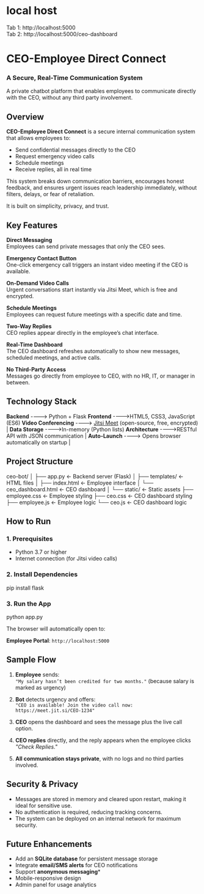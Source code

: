  # local host

 Tab 1: http://localhost:5000  
Tab 2: http://localhost:5000/ceo-dashboard 


# CEO-Employee Direct Connect  
### A Secure, Real-Time Communication System

A private chatbot platform that enables employees to communicate directly with the CEO, without any third party involvement.

## Overview

**CEO-Employee Direct Connect** is a secure internal communication system that allows employees to:
- Send confidential messages directly to the CEO
- Request emergency video calls
- Schedule meetings
- Receive replies, all in real time

This system breaks down communication barriers, encourages honest feedback, and ensures urgent issues reach leadership immediately, without filters, delays, or fear of retaliation.

It is built on simplicity, privacy, and trust. 

## Key Features

**Direct Messaging**  
Employees can send private messages that only the CEO sees. 

**Emergency Contact Button**  
One-click emergency call triggers an instant video meeting if the CEO is available.

**On-Demand Video Calls**  
Urgent conversations start instantly via Jitsi Meet, which is free and encrypted.

**Schedule Meetings**  
Employees can request future meetings with a specific date and time. 

**Two-Way Replies**  
CEO replies appear directly in the employee’s chat interface.

**Real-Time Dashboard**  
The CEO dashboard refreshes automatically to show new messages, scheduled meetings, and active calls.

**No Third-Party Access**  
Messages go directly from employee to CEO, with no HR, IT, or manager in between.

## Technology Stack

**Backend** ----> Python + Flask 
**Frontend** ---->HTML5, CSS3, JavaScript (ES6)
**Video Conferencing** ----> [Jitsi Meet](https://meet.jit.si) (open-source, free, encrypted) |
**Data Storage** ---->In-memory (Python lists)
**Architecture**  ---->RESTful API with JSON communication |
**Auto-Launch**  ----> Opens browser automatically on startup |

## Project Structure

ceo-bot/
│
├── app.py                    ← Backend server (Flask)
│
├── templates/                ← HTML files
│   ├── index.html            ← Employee interface
│   └── ceo_dashboard.html    ← CEO dashboard
│
└── static/                   ← Static assets
    ├── employee.css          ← Employee styling
    ├── ceo.css               ← CEO dashboard styling
    ├── employee.js           ← Employee logic
    └── ceo.js                ← CEO dashboard logic

## How to Run

### 1. Prerequisites
- Python 3.7 or higher
- Internet connection (for Jitsi video calls)

### 2. Install Dependencies
pip install flask


### 3. Run the App
python app.py


The browser will automatically open to:

**Employee Portal**: `http://localhost:5000`

## Sample Flow

1. **Employee** sends:  
   `"My salary hasn’t been credited for two months."` (because salary is marked as urgency)

2. **Bot** detects urgency and offers:  
   `"CEO is available! Join the video call now: https://meet.jit.si/CEO-1234"`

3. **CEO** opens the dashboard and sees the message plus the live call option.

4. **CEO replies** directly, and the reply appears when the employee clicks *"Check Replies."*

5. **All communication stays private**, with no logs and no third parties involved.

## Security & Privacy

- Messages are stored in memory and cleared upon restart, making it ideal for sensitive use.
- No authentication is required, reducing tracking concerns.
- The system can be deployed on an internal network for maximum security.


## Future Enhancements

- Add an **SQLite database** for persistent message storage
- Integrate **email/SMS alerts** for CEO notifications
- Support **anonymous messaging***
- Mobile-responsive design
- Admin panel for usage analytics

